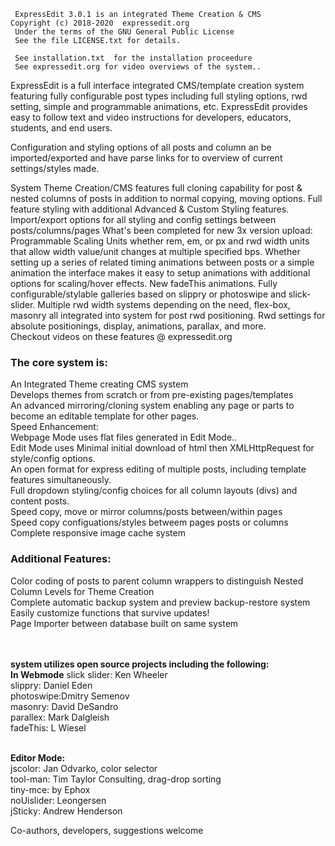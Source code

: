 
     ExpressEdit 3.0.1 is an integrated Theme Creation & CMS 
	Copyright (c) 2018-2020  expressedit.org 
     Under the terms of the GNU General Public License   
     See the file LICENSE.txt for details.  

     See installation.txt  for the installation proceedure 
     See expressedit.org for video overviews of the system..
     
ExpressEdit is a full interface integrated CMS/template creation system featuring fully configurable post types including full styling options, rwd setting, simple and programmable animations, etc. ExpressEdit provides easy to follow text and video instructions for developers, educators, students, and end users.  

Configuration and styling options of all posts and column an be imported/exported and have parse links for to overview of current settings/styles made.

System Theme Creation/CMS features full cloning capability for post & nested columns of posts in addition to normal copying, moving options.
Full feature styling with additional Advanced & Custom Styling features.
Import/export options for all styling and config settings between posts/columns/pages
What's been completed for new 3x version upload:
Programmable Scaling Units whether rem, em, or px and rwd width units that allow width value/unit changes at multiple specified bps. 
Whether setting up a series of related timing animations between posts or a simple animation the interface makes it easy to setup animations with additional options for scaling/hover effects. 
New fadeThis animations.
Fully configurable/stylable galleries based on slippry or photoswipe and slick-slider.
Multiple rwd width systems depending on the need, flex-box, masonry all integrated into system for post rwd positioning.
Rwd settings for absolute positionings, display, animations, parallax, and more.  
Checkout videos on these features @ expressedit.org 
<h3>The core system is:</h3>

An Integrated Theme creating CMS system<br>
Develops themes from scratch or from pre-existing pages/templates<br>
An advanced mirroring/cloning system enabling any page or parts to become an editable template for other pages.<br>
Speed Enhancement:<br>
Webpage Mode uses flat files generated in Edit Mode..<br>
Edit Mode uses Minimal initial download of html then XMLHttpRequest for style/config options.<br>
An open format for express editing of multiple posts, including template features simultaneously.<br>
Full dropdown styling/config choices for all column layouts (divs) and content posts. <br>
Speed copy, move or mirror columns/posts between/within pages<br>
Speed copy configuations/styles betweem pages posts or columns<br>
Complete responsive image cache system<br>

<h3>Additional Features:</h3>
Color coding of posts to parent column wrappers to distinguish Nested Column Levels for Theme Creation<br> 
Complete automatic backup system and preview backup-restore system    <br> 
Easily customize functions that survive updates!<br>
Page Importer between database built on same system<br> <br> <br> 


<b>system utilizes open source projects including the following:</b><br>
<b>In Webmode</b>
slick slider: Ken Wheeler<br>
slippry: Daniel Eden<br>
photoswipe:Dmitry Semenov<br>
masonry:  David DeSandro<br>
parallex: Mark Dalgleish<br>
fadeThis: L Wiesel

<br>
<b>Editor Mode:</b> <br>
jscolor: Jan Odvarko, color selector<br>
tool-man: Tim Taylor Consulting, drag-drop sorting<br>
tiny-mce: by Ephox<br>
noUislider: Leongersen<br>
jSticky: Andrew Henderson



Co-authors, developers, suggestions welcome
 